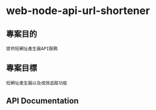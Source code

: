 # web-node-api-url-shortener

## 專案目的

    提供短網址產生器API服務

## 專案目標

    短網址產生器以及成效追蹤功能

## API Documentation
